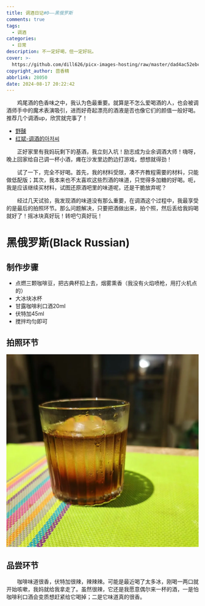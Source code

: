 ```yaml
---
title: 调酒日记#0——黑俄罗斯
comments: true
tags:
  - 调酒
categories:
  - 日常
description: 不一定好喝，但一定好玩。
cover: >-
  https://github.com/dill626/picx-images-hosting/raw/master/dad4ac52ebc5a8d8b10f5743a77ab0d1.175b6r4cxy.webp
copyright_author: 茴香精
abbrlink: 28050
date: 2024-08-17 20:22:42
---
```

&emsp;&emsp;鸡尾酒的色香味之中，我认为色最重要。就算是不怎么爱喝酒的人，也会被调酒师手中的魔术表演吸引，进而好奇起漂亮的酒液是否也像它们的颜值一般好喝。推荐几个调酒up，欣赏就完事了！

* [野醺](https://space.bilibili.com/328329851?spm_id_from=333.337.search-card.all.click)
* [红斌-调酒的아저씨](https://space.bilibili.com/482559656)

&emsp;&emsp;正好家里有我妈玩剩下的基酒，我立刻入坑！励志成为业余调酒大师！嗨呀，晚上回家给自己调一杯小酒，瘫在沙发里边酌边打游戏，想想就得劲！

&emsp;&emsp;试了一下，完全不好喝。首先，我的材料受限，凑不齐教程需要的材料，只能做低配版；其次，我本来也不太喜欢这些烈酒的味道，只觉得多加糖的好喝。呃，我是应该继续买材料，试图还原酒吧里的味道呢，还是干脆放弃呢？

&emsp;&emsp;经过几天试验，我发现酒的味道没有那么重要，在调酒这个过程中，我最享受的是最后的拍照环节。那么问题解决，只要把酒做出来，拍个照，然后丢给我妈喝就好了！摇冰块真好玩！转吧勺真好玩！

# 黑俄罗斯(Black Russian)

## 制作步骤

* 点燃三颗咖啡豆，把古典杯扣上去，烟雾熏香（我没有火焰喷枪，用打火机点的）
* 大冰块冰杯
* 甘露咖啡利口酒20ml
* 伏特加45ml
* 搅拌均匀即可

## 拍照环节

![黑俄罗斯](https://github.com/dill626/picx-images-hosting/raw/master/dad4ac52ebc5a8d8b10f5743a77ab0d1.175b6r4cxy.webp)

## 品尝环节

&emsp;&emsp;咖啡味道很香，伏特加很辣，辣辣辣。可能是最近喝了太多冰，刚喝一两口就开始咳嗽，我妈就给我拿走了。虽然很辣，它还是我愿意偶尔来一杯的酒，一是怕咖啡利口酒会变质想赶紧给它喝掉；二是它味道真的很香。
